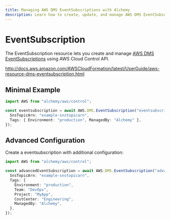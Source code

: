 ```yaml
---
title: Managing AWS DMS EventSubscriptions with Alchemy
description: Learn how to create, update, and manage AWS DMS EventSubscriptions using Alchemy Cloud Control.
---
```


# EventSubscription

The EventSubscription resource lets you create and manage [AWS DMS EventSubscriptions](https://docs.aws.amazon.com/dms/latest/userguide/) using AWS Cloud Control API.

http://docs.aws.amazon.com/AWSCloudFormation/latest/UserGuide/aws-resource-dms-eventsubscription.html

## Minimal Example

```ts
import AWS from "alchemy/aws/control";

const eventsubscription = await AWS.DMS.EventSubscription("eventsubscription-example", {
  SnsTopicArn: "example-snstopicarn",
  Tags: { Environment: "production", ManagedBy: "Alchemy" },
});
```

## Advanced Configuration

Create a eventsubscription with additional configuration:

```ts
import AWS from "alchemy/aws/control";

const advancedEventSubscription = await AWS.DMS.EventSubscription("advanced-eventsubscription", {
  SnsTopicArn: "example-snstopicarn",
  Tags: {
    Environment: "production",
    Team: "DevOps",
    Project: "MyApp",
    CostCenter: "Engineering",
    ManagedBy: "Alchemy",
  },
});
```

